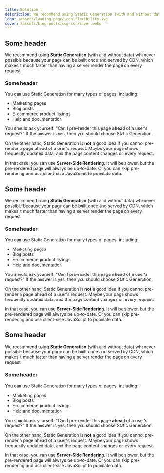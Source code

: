 ```yaml
---
title: Solution 1
description: We recommend using Static Generation (with and without data) whenever possible because your page can be built once and served by CDN, which makes it much faster than having a server render the page on every request.
logo: /assets/landing-page/icon-flexibility.svg
cover: /assets/blog-posts/ssg-ssr/cover.webp
---
```


## Some header

We recommend using **Static Generation** (with and without data) whenever possible because your page can be built once and served by CDN, which makes it much faster than having a server render the page on every request.

### Some header

You can use Static Generation for many types of pages, including:

- Marketing pages
- Blog posts
- E-commerce product listings
- Help and documentation

You should ask yourself: "Can I pre-render this page **ahead** of a user's request?" If the answer is yes, then you should choose Static Generation.

On the other hand, Static Generation is **not** a good idea if you cannot pre-render a page ahead of a user's request. Maybe your page shows frequently updated data, and the page content changes on every request.

In that case, you can use **Server-Side Rendering**. It will be slower, but the pre-rendered page will always be up-to-date. Or you can skip pre-rendering and use client-side JavaScript to populate data.

## Some header

We recommend using **Static Generation** (with and without data) whenever possible because your page can be built once and served by CDN, which makes it much faster than having a server render the page on every request.

### Some header

You can use Static Generation for many types of pages, including:

- Marketing pages
- Blog posts
- E-commerce product listings
- Help and documentation

You should ask yourself: "Can I pre-render this page **ahead** of a user's request?" If the answer is yes, then you should choose Static Generation.

On the other hand, Static Generation is **not** a good idea if you cannot pre-render a page ahead of a user's request. Maybe your page shows frequently updated data, and the page content changes on every request.

In that case, you can use **Server-Side Rendering**. It will be slower, but the pre-rendered page will always be up-to-date. Or you can skip pre-rendering and use client-side JavaScript to populate data.

## Some header

We recommend using **Static Generation** (with and without data) whenever possible because your page can be built once and served by CDN, which makes it much faster than having a server render the page on every request.

### Some header

You can use Static Generation for many types of pages, including:

- Marketing pages
- Blog posts
- E-commerce product listings
- Help and documentation

You should ask yourself: "Can I pre-render this page **ahead** of a user's request?" If the answer is yes, then you should choose Static Generation.

On the other hand, Static Generation is **not** a good idea if you cannot pre-render a page ahead of a user's request. Maybe your page shows frequently updated data, and the page content changes on every request.

In that case, you can use **Server-Side Rendering**. It will be slower, but the pre-rendered page will always be up-to-date. Or you can skip pre-rendering and use client-side JavaScript to populate data.
